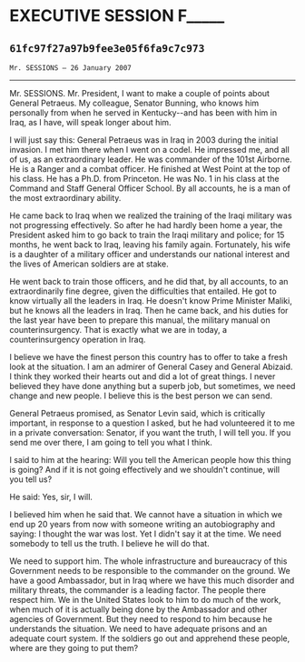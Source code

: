 # EXECUTIVE SESSION F_____
## `61fc97f27a97b9fee3e05f6fa9c7c973`
`Mr. SESSIONS — 26 January 2007`

---


Mr. SESSIONS. Mr. President, I want to make a couple of points about 
General Petraeus. My colleague, Senator Bunning, who knows him 
personally from when he served in Kentucky--and has been with him in 
Iraq, as I have, will speak longer about him.

I will just say this: General Petraeus was in Iraq in 2003 during the 
initial invasion. I met him there when I went on a codel. He impressed 
me, and all of us, as an extraordinary leader. He was commander of the 
101st Airborne. He is a Ranger and a combat officer. He finished at 
West Point at the top of his class. He has a Ph.D. from Princeton. He 
was No. 1 in his class at the Command and Staff General Officer School. 
By all accounts, he is a man of the most extraordinary ability.

He came back to Iraq when we realized the training of the Iraqi 
military was not progressing effectively. So after he had hardly been 
home a year, the President asked him to go back to train the Iraqi 
military and police; for 15 months, he went back to Iraq, leaving his 
family again. Fortunately, his wife is a daughter of a military officer 
and understands our national interest and the lives of American 
soldiers are at stake.


He went back to train those officers, and he did that, by all 
accounts, to an extraordinarily fine degree, given the difficulties 
that entailed. He got to know virtually all the leaders in Iraq. He 
doesn't know Prime Minister Maliki, but he knows all the leaders in 
Iraq. Then he came back, and his duties for the last year have been to 
prepare this manual, the military manual on counterinsurgency. That is 
exactly what we are in today, a counterinsurgency operation in Iraq.

I believe we have the finest person this country has to offer to take 
a fresh look at the situation. I am an admirer of General Casey and 
General Abizaid. I think they worked their hearts out and did a lot of 
great things. I never believed they have done anything but a superb 
job, but sometimes, we need change and new people. I believe this is 
the best person we can send.

General Petraeus promised, as Senator Levin said, which is critically 
important, in response to a question I asked, but he had volunteered it 
to me in a private conversation: Senator, if you want the truth, I will 
tell you. If you send me over there, I am going to tell you what I 
think.

I said to him at the hearing: Will you tell the American people how 
this thing is going? And if it is not going effectively and we 
shouldn't continue, will you tell us?

He said: Yes, sir, I will.

I believed him when he said that. We cannot have a situation in which 
we end up 20 years from now with someone writing an autobiography and 
saying: I thought the war was lost. Yet I didn't say it at the time. We 
need somebody to tell us the truth. I believe he will do that.

We need to support him. The whole infrastructure and bureaucracy of 
this Government needs to be responsible to the commander on the ground. 
We have a good Ambassador, but in Iraq where we have this much disorder 
and military threats, the commander is a leading factor. The people 
there respect him. We in the United States look to him to do much of 
the work, when much of it is actually being done by the Ambassador and 
other agencies of Government. But they need to respond to him because 
he understands the situation. We need to have adequate prisons and an 
adequate court system. If the soldiers go out and apprehend these 
people, where are they going to put them?